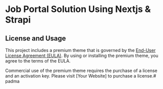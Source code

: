 # Job Portal Solution Using Nextjs & Strapi

## License and Usage
This project includes a premium theme that is governed by the [End-User License Agreement (EULA)](LICENSE.md). By using or installing the premium theme, you agree to the terms of the EULA.

Commercial use of the premium theme requires the purchase of a license and an activation key. Please visit [Your Website] to purchase a license.# padma
